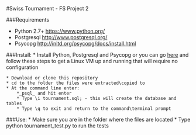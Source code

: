 #Swiss Tournament - FS Project 2

###Requirements
* Python 2.7+ https://www.python.org/
* Postgresql http://www.postgresql.org/
* Psycopg http://initd.org/psycopg/docs/install.html


###Install:
    * Install Python, Postgresql and Psycopg or
      you can go [here](https://www.udacity.com/wiki/ud197/install-vagrant) and follow these steps to get
      a Linux VM up and running that will require no configuration

    * Download or clone this repository
    * cd to the folder the files were extracted\copied to
    * At the command line enter:
        *_psql_ and hit enter
        * Type \i tournament.sql; - this will create the database and tables
        * Type \q to exit and return to the command\terminal prompt

###Use:
    * Make sure you are in the folder where the files are located
    * Type python tournament_test.py to run the tests
